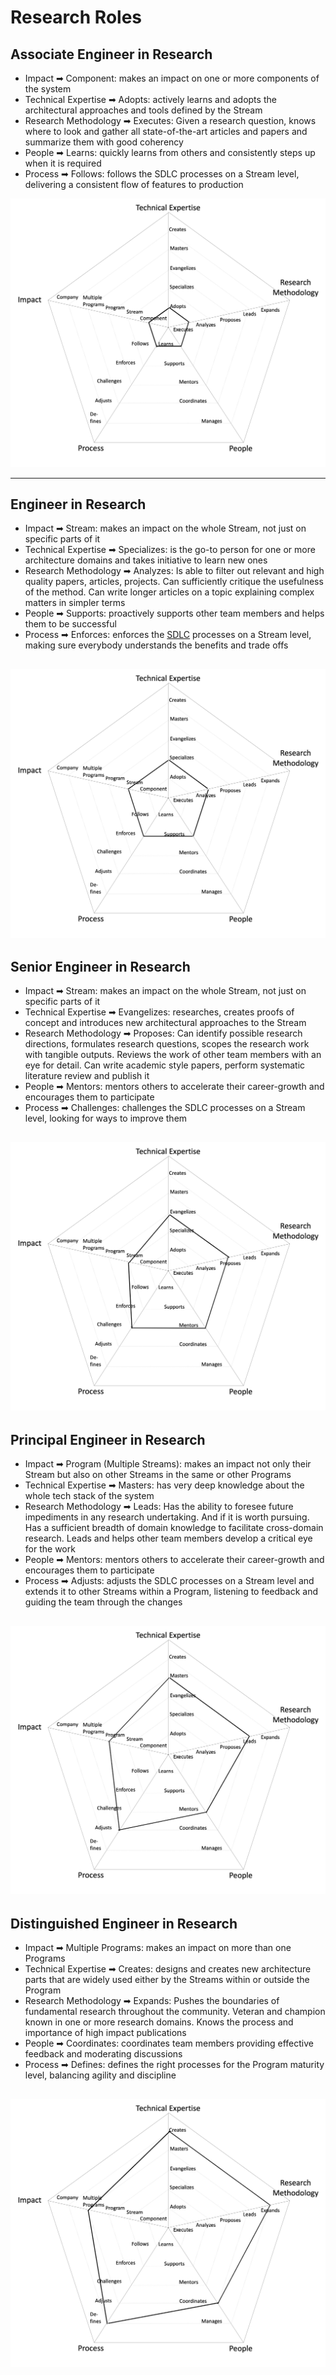 # Research Roles

## Associate Engineer in Research

- <span className="axis">Impact</span> ➡ <span className="level">Component</span>: makes an impact on one or more components of the system
- <span className="axis">Technical Expertise</span> ➡ <span className="level">Adopts</span>: actively learns and adopts the architectural approaches and tools defined by the Stream
- <span className="axis">Research Methodology</span> ➡ <span className="level">Executes</span>: Given a research question, knows where to look and gather all state-of-the-art articles and papers and summarize them with good coherency
- <span className="axis">People</span> ➡ <span className="level">Learns</span>: quickly learns from others and consistently steps up when it is required
- <span className="axis">Process</span> 
➡ <span className="level">Follows</span>: follows the SDLC processes on a Stream level, delivering a consistent flow of features to production

![assets/01.assosiate-se-rnd.jpg](assets/01.assosiate-se-rnd.jpg)

---

## Engineer in Research

- <span className="axis">Impact</span> ➡ <span className="level">Stream</span>: makes an impact on the whole Stream, not just on specific parts of it
- <span className="axis">Technical Expertise</span> ➡ <span className="level">Specializes</span>: is the go-to person for one or more architecture domains and takes initiative to learn new ones
- <span className="axis">Research Methodology</span> ➡ <span className="level">Analyzes</span>: Is able to filter out relevant and high quality papers, articles, projects. Can sufficiently critique the usefulness of the method. Can write longer articles on a topic explaining complex matters in simpler terms
- <span className="axis">People</span> ➡ <span className="level">Supports</span>: proactively supports other team members and helps them to be successful
- <span className="axis">Process</span> ➡ <span className="level">Enforces</span>: enforces the [SDLC](#glossary) processes on a Stream level, making sure everybody understands the benefits and trade offs

![assets/02.se-rnd.jpg](assets/02.se-rnd.jpg)
---

## Senior Engineer in Research

- <span className="axis">Impact</span> ➡ <span className="level">Stream</span>: makes an impact on the whole Stream, not just on specific parts of it
- <span className="axis">Technical Expertise</span> ➡ <span className="level">Evangelizes</span>: researches, creates proofs of concept and introduces new architectural approaches to the Stream
- <span className="axis">Research Methodology</span> ➡ <span className="level">Proposes</span>: Can identify possible research directions, formulates research questions, scopes the research work with tangible outputs. Reviews the work of other team members with an eye for detail. Can write academic style papers, perform systematic literature review and publish it
- <span className="axis">People</span> ➡ <span className="level">Mentors</span>: mentors others to accelerate their career-growth and encourages them to participate
- <span className="axis">Process</span> ➡ <span className="level">Challenges</span>: challenges the SDLC processes on a Stream level, looking for ways to improve them

![assets/03.senior-se-rnd.jpg](assets/03.senior-se-rnd.jpg)
---

## Principal Engineer in Research

- <span className="axis">Impact</span> ➡ <span className="level">Program (Multiple Streams)</span>: makes an impact not only their Stream but also on other Streams in the same or other Programs
- <span className="axis">Technical Expertise</span> ➡ <span className="level">Masters</span>: has very deep knowledge about the whole tech stack of the system
- <span className="axis">Research Methodology</span> ➡ <span className="level">Leads</span>: Has the ability to foresee future impediments in any research undertaking. And if it is worth pursuing. Has a sufficient breadth of domain knowledge to facilitate cross-domain research. Leads and helps other team members develop a critical eye for the work
- <span className="axis">People</span> ➡ <span className="level">Mentors</span>: mentors others to accelerate their career-growth and encourages them to participate
- <span className="axis">Process</span> ➡ <span className="level">Adjusts</span>: adjusts the SDLC processes on a Stream level and extends it to other Streams within a Program, listening to feedback and guiding the team through the changes

![assets/04.principal-se-rnd.jpg](assets/04.principal-se-rnd.jpg)
---

## Distinguished Engineer in Research

- <span className="axis">Impact</span> ➡ <span className="level">Multiple Programs</span>: makes an impact on more than one Programs
- <span className="axis">Technical Expertise</span> ➡ <span className="level">Creates</span>: designs and creates new architecture parts that are widely used either by the Streams within or outside the Program
- <span className="axis">Research Methodology</span> ➡ <span className="level">Expands</span>: Pushes the boundaries of fundamental research throughout the community. Veteran and champion known in one or more research domains. Knows the process and importance of high impact publications
- <span className="axis">People</span> ➡ <span className="level">Coordinates</span>: coordinates team members providing effective feedback and moderating discussions
- <span className="axis">Process</span> ➡ <span className="level">Defines</span>: defines the right processes for the Program maturity level, balancing agility and discipline

![assets/05.distinguished-se-rnd.jpg](assets/05.distinguished-se-rnd.jpg)
---
